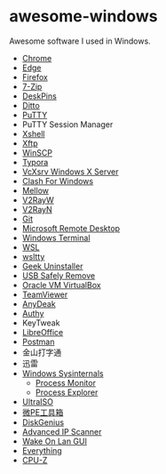 # awesome-windows
Awesome software I used in Windows.

* [Chrome](https://www.google.com/chrome)
* [Edge](https://www.microsoft.com/en-us/edge)
* [Firefox](https://www.mozilla.org)
* [7-Zip](https://www.7-zip.org)
* [DeskPins](https://efotinis.neocities.org/deskpins)
* [Ditto](https://ditto-cp.sourceforge.io)
* [PuTTY](https://www.chiark.greenend.org.uk/~sgtatham/putty)
* PuTTY Session Manager
* [Xshell](https://www.netsarang.com/xshell)
* [Xftp](https://www.netsarang.com/xftp)
* [WinSCP](https://winscp.net/eng)
* [Typora](https://typora.io)
* [VcXsrv Windows X Server](https://sourceforge.net/projects/vcxsrv)
* [Clash For Windows](https://github.com/Fndroid/clash_for_windows_pkg)
* [Mellow](https://github.com/mellow-io/mellow)
* [V2RayW](https://github.com/Cenmrev/V2RayW)
* [V2RayN](https://github.com/2dust/v2rayN)
* [Git](https://git-scm.com/)
* [Microsoft Remote Desktop](https://docs.microsoft.com/zh-cn/windows-server/remote/remote-desktop-services/clients/remote-desktop-clients)
* [Windows Terminal](https://github.com/microsoft/terminal)
* [WSL](https://docs.microsoft.com/windows/wsl)
* [wsltty](https://github.com/mintty/wsltty)
* [Geek Uninstaller](https://geekuninstaller.com)
* [USB Safely Remove](https://safelyremove.com)
* [Oracle VM VirtualBox](https://www.virtualbox.org)
* [TeamViewer](https://www.teamviewer.com)
* [AnyDeak](https://anydesk.com)
* [Authy](https://authy.com)
* KeyTweak
* [LibreOffice](https://www.libreoffice.org)
* [Postman](https://www.postman.com)
* 金山打字通
* 迅雷
* [Windows Sysinternals](https://docs.microsoft.com/en-us/sysinternals)
  * [Process Monitor](https://docs.microsoft.com/en-us/sysinternals/downloads/procmon)
  * [Process Explorer](https://docs.microsoft.com/en-us/sysinternals/downloads/process-explorer)
* [UltraISO](https://www.ultraiso.com)
* [微PE工具箱](http://www.wepe.com.cn)
* [DiskGenius](https://www.diskgenius.com)
* [Advanced IP Scanner](https://www.advanced-ip-scanner.com)
* [Wake On Lan GUI](https://www.depicus.com/wake-on-lan/wake-on-lan-gui)
* [Everything](https://www.voidtools.com)
* [CPU-Z](https://www.cpuid.com/softwares/cpu-z.html)
